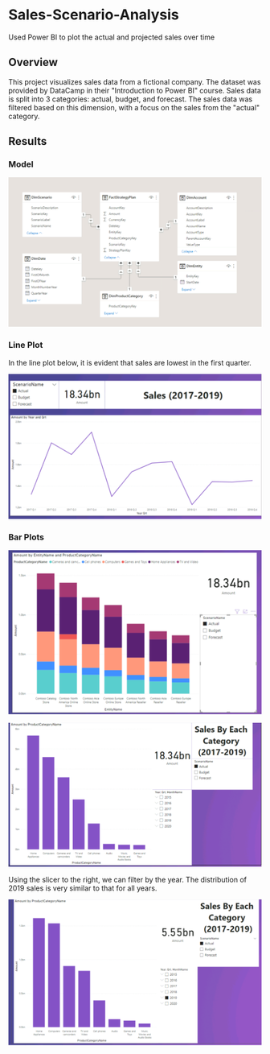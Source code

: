 # Sales-Scenario-Analysis
Used Power BI to plot the actual and projected sales over time

## Overview

This project visualizes sales data from a fictional company. The dataset was provided by DataCamp in their "Introduction to Power BI" course. Sales data is split into 3 categories: actual, budget, and forecast. The sales data was filtered based on this dimension, with a focus on the sales from the "actual" category. 

## Results

### Model

![model](images/data_model.png)

### Line Plot

In the line plot below, it is evident that sales are lowest in the first quarter. 

![line_plot](images/sales_line_plot.png)

### Bar Plots

![bar_chart_sales_products](images/bar_chart_sales_products.png)

![bar_products](images/bar_products.png)

Using the slicer to the right, we can filter by the year. The distribution of 2019 sales is very similar to that for all years. 

![bar_products_2019](images/bar_products_2019.png)
